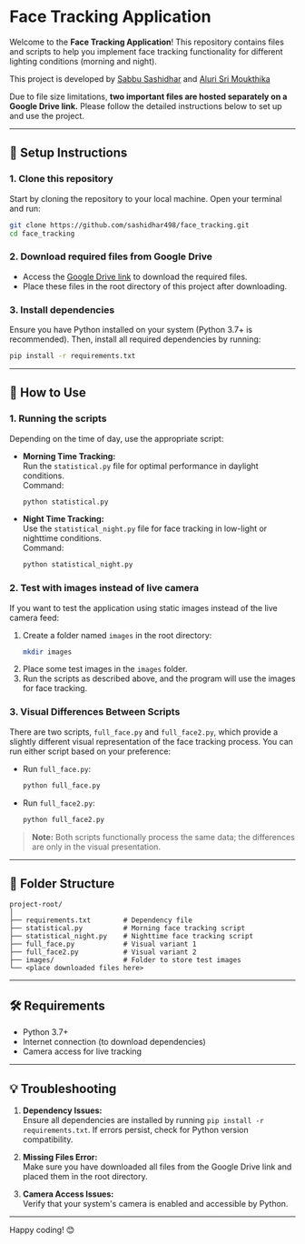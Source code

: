 
# Face Tracking Application

Welcome to the **Face Tracking Application**! This repository contains files and scripts to help you implement face tracking functionality for different lighting conditions (morning and night).

This project is developed by [Sabbu Sashidhar](<https://github.com/sashidhar498/sashidhar498>) and [Aluri Sri Moukthika](<https://github.com/SriMoukthika12>)

Due to file size limitations, **two important files are hosted separately on a Google Drive link.** Please follow the detailed instructions below to set up and use the project.

---

## 🔧 **Setup Instructions**

### 1. Clone this repository
Start by cloning the repository to your local machine. Open your terminal and run:

```bash
git clone https://github.com/sashidhar498/face_tracking.git
cd face_tracking
```

### 2. Download required files from Google Drive
- Access the [Google Drive link](<https://drive.google.com/drive/folders/1HUZu6Cn-0SgX7oWAUT9DsKhKb2f4bUmb?usp=drive_link>) to download the required files.  
- Place these files in the root directory of this project after downloading.

### 3. Install dependencies
Ensure you have Python installed on your system (Python 3.7+ is recommended). Then, install all required dependencies by running:

```bash
pip install -r requirements.txt
```

---

## 🚀 **How to Use**

### 1. Running the scripts
Depending on the time of day, use the appropriate script:

- **Morning Time Tracking:**  
  Run the `statistical.py` file for optimal performance in daylight conditions.  
  Command:
  ```bash
  python statistical.py
  ```

- **Night Time Tracking:**  
  Use the `statistical_night.py` file for face tracking in low-light or nighttime conditions.  
  Command:
  ```bash
  python statistical_night.py
  ```

### 2. Test with images instead of live camera
If you want to test the application using static images instead of the live camera feed:

1. Create a folder named `images` in the root directory:
   ```bash
   mkdir images
   ```
2. Place some test images in the `images` folder.
3. Run the scripts as described above, and the program will use the images for face tracking.

### 3. Visual Differences Between Scripts
There are two scripts, `full_face.py` and `full_face2.py`, which provide a slightly different visual representation of the face tracking process. You can run either script based on your preference:

- Run `full_face.py`:
  ```bash
  python full_face.py
  ```

- Run `full_face2.py`:
  ```bash
  python full_face2.py
  ```

> **Note:** Both scripts functionally process the same data; the differences are only in the visual presentation.

---

## 📂 **Folder Structure**

```
project-root/
│
├── requirements.txt        # Dependency file
├── statistical.py          # Morning face tracking script
├── statistical_night.py    # Nighttime face tracking script
├── full_face.py            # Visual variant 1
├── full_face2.py           # Visual variant 2
├── images/                 # Folder to store test images
└── <place downloaded files here>
```

---

## 🛠️ **Requirements**
- Python 3.7+
- Internet connection (to download dependencies)
- Camera access for live tracking

---

## 💡 **Troubleshooting**

1. **Dependency Issues:**  
   Ensure all dependencies are installed by running `pip install -r requirements.txt`. If errors persist, check for Python version compatibility.  

2. **Missing Files Error:**  
   Make sure you have downloaded all files from the Google Drive link and placed them in the root directory.

3. **Camera Access Issues:**  
   Verify that your system's camera is enabled and accessible by Python.

---

Happy coding! 😊
